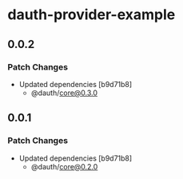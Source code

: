 # dauth-provider-example

## 0.0.2

### Patch Changes

- Updated dependencies [b9d71b8]
  - @dauth/core@0.3.0

## 0.0.1

### Patch Changes

- Updated dependencies [b9d71b8]
  - @dauth/core@0.2.0
